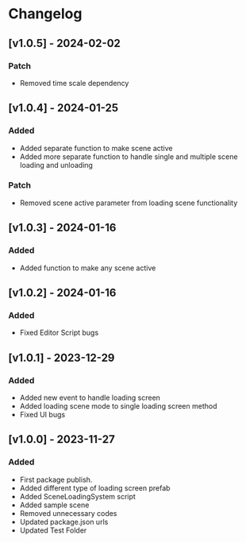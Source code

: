 # Changelog

## [v1.0.5] - 2024-02-02

### Patch

- Removed time scale dependency


## [v1.0.4] - 2024-01-25

### Added

- Added separate function to make scene active
- Added more separate function to handle single and multiple scene loading and unloading

### Patch

- Removed scene active parameter from loading scene functionality


## [v1.0.3] - 2024-01-16

### Added

- Added function to make any scene active


## [v1.0.2] - 2024-01-16

### Added

- Fixed Editor Script bugs

## [v1.0.1] - 2023-12-29

### Added

- Added new event to handle loading screen
- Added loading scene mode to single loading screen method 
- Fixed UI bugs




## [v1.0.0] - 2023-11-27

### Added

- First package publish.
- Added different type of loading screen prefab
- Added SceneLoadingSystem script
- Added sample scene
- Removed unnecessary codes
- Updated package.json urls
- Updated Test Folder
